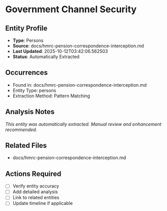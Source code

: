 # Government Channel Security

## Entity Profile
- **Type**: Persons
- **Source**: docs/hmrc-pension-correspondence-interception.md
- **Last Updated**: 2025-10-12T03:42:06.562503
- **Status**: Automatically Extracted

## Occurrences
- Found in: docs/hmrc-pension-correspondence-interception.md
- Entity Type: persons
- Extraction Method: Pattern Matching

## Analysis Notes
*This entity was automatically extracted. Manual review and enhancement recommended.*

## Related Files
- docs/hmrc-pension-correspondence-interception.md

## Actions Required
- [ ] Verify entity accuracy
- [ ] Add detailed analysis
- [ ] Link to related entities
- [ ] Update timeline if applicable
